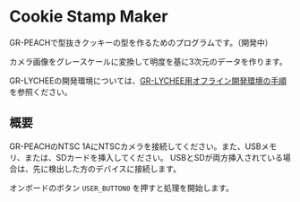# Cookie Stamp Maker 
GR-PEACHで型抜きクッキーの型を作るためのプログラムです。（開発中）

カメラ画像をグレースケールに変換して明度を基に3次元のデータを作ります。

GR-LYCHEEの開発環境については、[GR-LYCHEE用オフライン開発環境の手順](https://developer.mbed.org/users/dkato/notebook/offline-development-lychee-langja/)を参照ください。

## 概要
GR-PEACHのNTSC 1AにNTSCカメラを接続してください。また、USBメモリ、または、SDカードを挿入してください。
USBとSDが両方挿入されている場合は、先に検出した方のデバイスに接続します。  

オンボードのボタン ``USER_BUTTON0`` を押すと処理を開始します。
